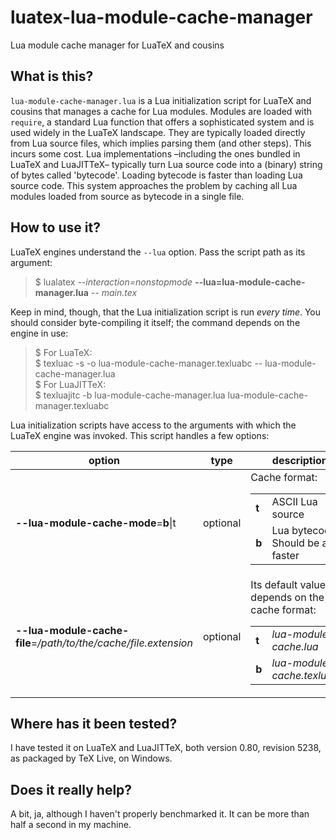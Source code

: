 # luatex-lua-module-cache-manager
Lua module cache manager for LuaTeX and cousins

## What is this? ##
`lua-module-cache-manager.lua` is a Lua initialization script for LuaTeX and cousins that manages a cache for Lua modules. Modules are loaded with `require`, a standard Lua function that offers a sophisticated system and is used widely in the LuaTeX landscape. They are typically loaded directly from Lua source files, which implies parsing them (and other steps). This incurs some cost. Lua implementations –including the ones bundled in LuaTeX and LuaJITTeX– typically turn Lua source code into a (binary) string of bytes called 'bytecode'. Loading bytecode is faster than loading Lua source code. This system approaches the problem by caching all Lua modules loaded from source as bytecode in a single file.

## How to use it? ##
LuaTeX engines understand the `--lua` option. Pass the script path as its argument:
> $  lualatex _--interaction=nonstopmode_ **--lua=lua-module-cache-manager.lua** _-- main.tex_

Keep in mind, though, that the Lua initialization script is run *every time*. You should consider byte-compiling it itself; the command depends on the engine in use:
> $  For LuaTeX:<br>
> $  texluac -s -o lua-module-cache-manager.texluabc -- lua-module-cache-manager.lua<br>
> $  For LuaJITTeX:<br>
> $  texluajitc -b lua-module-cache-manager.lua lua-module-cache-manager.texluabc

Lua initialization scripts have access to the arguments with which the LuaTeX engine was invoked. This script handles a few options:

option | type | description
------------ | ------------- | ------------
**--lua-module-cache-mode**=**b**\|t | optional | Cache format:<table><tr><td>**t**</td><td>ASCII Lua source</td></tr><tr><td>**b**</td><td>Lua bytecode. Should be a bit faster</td></tr></table>
**--lua-module-cache-file**=_/path/to/the/cache/file.extension_ | optional | Its default value depends on the cache format:<table><tr><td>**t**</td><td>_lua-module-cache.lua_</td></tr><tr><td>**b**</td><td>_lua-module-cache.texluabc_</td></tr></table>

## Where has it been tested? ##
I have tested it on LuaTeX and LuaJITTeX, both version 0.80, revision 5238, as packaged by TeX Live, on Windows.

## Does it really help? ##
A bit, ja, although I haven't properly benchmarked it. It can be more than half a second in my machine.
